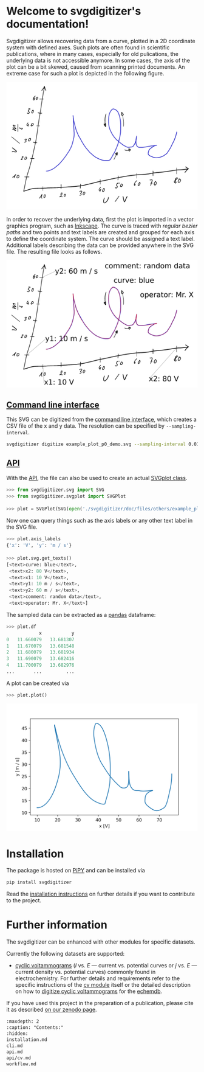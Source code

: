 Welcome to svgdigitizer's documentation!
========================================

<!--
```{todo}
* what is svgdigitizer and what is our aim.
* then refer to installation, cli, api and cv.
```
-->

Svgdigitizer allows recovering data from a curve, plotted in a 2D coordinate 
system with defined axes.
Such plots are often found in scientific publications, where
in many cases, especially for old pulications, the underlying data 
is not accessible anymore. 
In some cases, the axis of the plot can be a bit skewed, caused from scanning 
printed documents. An extreme case for such a plot is depicted in the following figure.

![files/images/example_plot_p0.png](files/images/example_plot_p0.png) 

In order to recover the underlying data, first the plot is imported in a 
vector graphics program, such as [Inkscape](https://inkscape.org/).
The curve is traced with *regular bezier paths* and two points and text labels
are created and grouped for each axis to define the coordinate system.
The curve should be assigned a text label. Additional labels describing the data 
can be provided anywhere in the SVG file. The resulting file looks as follows.

![files/images/example_plot_p0_demo.png](files/images/example_plot_p0_demo.png) 

## [Command line interface](cli.md)
This SVG can be digitized from the [command line interface](cli.md), which creates a CSV file of the x and y data. 
The resolution can be specified by `--sampling-interval`.

```sh
svgdigitizer digitize example_plot_p0_demo.svg --sampling-interval 0.01
```

## [API](api.md)
With the [API](api.md), the file can also be used to create an actual [SVGplot class](api/svgplot.md).

```python
>>> from svgdigitizer.svg import SVG
>>> from svgdigitizer.svgplot import SVGPlot

>>> plot = SVGPlot(SVG(open('./svgdigitizer/doc/files/others/example_plot_p0_demo.svg', 'rb')), sampling_interval=0.01, algorithm='mark-aligned')
```

Now one can query things such as the axis labels or any other text label in the SVG file.
```python
>>> plot.axis_labels
{'x': 'V', 'y': 'm / s'}

>>> plot.svg.get_texts()
[<text>curve: blue</text>,
 <text>x2: 80 V</text>,
 <text>x1: 10 V</text>,
 <text>y1: 10 m / s</text>,
 <text>y2: 60 m / s</text>,
 <text>comment: random data</text>,
 <text>operator: Mr. X</text>]
```

The sampled data can be extracted as a [pandas](https://pandas.pydata.org/) dataframe:
```python
>>> plot.df
	        x	        y
0	11.660079	13.681307
1	11.670079	13.681548
2	11.680079	13.681934
3	11.690079	13.682416
4	11.700079	13.682976
...	      ...	      ...
```

A plot can be created via
```python
>>> plot.plot()
```
![files/images/example_plot_p0_demo_digitized.png](files/images/example_plot_p0_demo_digitized.png) 

Installation
============

The package is hosted on [PiPY](https://pypi.org/project/svgdigitizer/) and can be installed via

```sh
pip install svgdigitizer
```

Read the [installation instructions](installation.md) on further details if you want to contribute to the project.

Further information
===================

The svgdigitizer can be enhanced with other modules for specific datasets.

Currently the following datasets are supported:
* [cyclic voltammograms](api/cv.md) (*I* vs. *E* — current vs. potential curves or *j* vs. *E* — current density vs. potential curves) commonly found in electrochemistry. For further details and requirements refer to the specific instructions of the [cv module](api/cv.md) itself or the detailed description on how to [digitize cyclic voltammograms](workflow.md) for the [echemdb](https://echemdb.github.io/website/).

If you have used this project in the preparation of a publication, please cite it as described [on our zenodo page](https://zenodo.org/record/5881475).

```{toctree}
:maxdepth: 2
:caption: "Contents:"
:hidden:
installation.md
cli.md
api.md
api/cv.md
workflow.md
```
